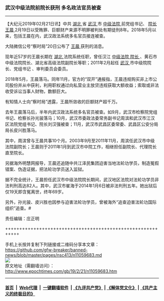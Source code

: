 ### 武汉中级法院前院长获刑 多名政法官员被查
------------------------

<p>
 【大纪元2019年02月21日讯】中共
 <a href="http://www.epochtimes.com/gb/tag/%E6%B9%96%E5%8C%97.html">
  湖北
 </a>
 省
 <a href="http://www.epochtimes.com/gb/tag/%E6%AD%A6%E6%B1%89.html">
  武汉
 </a>
 市
 <a href="http://www.epochtimes.com/gb/tag/%E4%B8%AD%E7%BA%A7%E6%B3%95%E9%99%A2.html">
  中级法院
 </a>
 前党组书记、
 <a href="http://www.epochtimes.com/gb/tag/%E9%99%A2%E9%95%BF.html">
  院长
 </a>
 <a href="http://www.epochtimes.com/gb/tag/%E7%8E%8B%E6%99%A8.html">
  王晨
 </a>
 2月19日以受贿罪、巨额财产来源不明罪被判处有期徒刑8年。2018年5月以来，包括王晨在内，武汉政法系统多名官员接连被查。
</p>
<p>
 大陆微信公号“察时局”20日公布了
 <a href="http://www.epochtimes.com/gb/tag/%E7%8E%8B%E6%99%A8.html">
  王晨
 </a>
 获刑的消息。
</p>
<p>
 现年近57岁的王晨长期在
 <a href="http://www.epochtimes.com/gb/tag/%E6%B9%96%E5%8C%97.html">
  湖北
 </a>
 法院系统任职，曾任汉江
 <a href="http://www.epochtimes.com/gb/tag/%E4%B8%AD%E7%BA%A7%E6%B3%95%E9%99%A2.html">
  中级法院
 </a>
 <a href="http://www.epochtimes.com/gb/tag/%E9%99%A2%E9%95%BF.html">
  院长
 </a>
 、黄石市中级法院院长、湖北省高级法院副院长等职；2011年2月起任
 <a href="http://www.epochtimes.com/gb/tag/%E6%AD%A6%E6%B1%89.html">
  武汉
 </a>
 市中级院院长、党组书记 、审判委员会委员。
</p>
<p>
 2018年5月，王晨落马。同年11月，官方的“双开”通报指，王晨违规购买非上市公司股份并从中获利，利用职权通过向私营业主放贷违规获取大额收益；索取或非法收受诉讼当事人财物，数额巨大。
</p>
<p>
 有知情人士向“察时局”透露，王晨所敛收的巨额财产超千万。
</p>
<p>
 去年王晨落马后，半年内武汉政法系统多名官员被查。如9月，武汉市检察院党组书记、检察长孙光骏落马；10月，武汉市委政法委常务副书记周滨和武汉市江汉区法院党组书记、院长刘汉强被查；11月，武汉市武昌区委常委、武昌区公安分局局长皮兴胜落马。
</p>
<p>
 其中，周滨曾与王晨共事10个月。2003年9月至2011年11月，周滨任武汉市中级法院副院长；王晨则于2011年1月到武汉市中院工作，相继担任副院长、代理院长直至院长。
</p>
<p>
 另据海外明慧网报导，王晨还追随中共江泽民集团迫害当地法轮功学员，制造冤假错案、伪造证据，把法轮功学员送入监狱。
</p>
<p>
 据不完全统计，王晨担任武汉市中级法院院长期间，武汉地区法院对法轮功学员非法判刑高达82人。其中，武汉市崔海于2014年1月6日被非法判刑五年。她出狱后仅19天即含冤离世，终年69岁。
</p>
<p>
 另外，孙光骏、皮兴胜也因参与迫害法轮功学员，曾被海外“追查迫害法轮功国际组织”追查。#
</p>
<p>
 责任编辑：庄正明
</p>

+++++++++++++++++++++++++++++++++++++++++++++++++++++++++++<br/><br/>
手机上长按并复制下列链接或二维码分享本文章：<br/>
https://github.com/gfw-breaker/banned-news/blob/master/pages/nsc413/n11059683.md <br/>
<a href='https://github.com/gfw-breaker/banned-news/blob/master/pages/nsc413/n11059683.md'><img src='https://github.com/gfw-breaker/banned-news/blob/master/pages/nsc413/n11059683.md.png'/></a> <br/>
原文地址（需翻墙访问）：http://www.epochtimes.com/gb/19/2/21/n11059683.htm


------------------------
#### [首页](https://github.com/gfw-breaker/banned-news/blob/master/README.md) &nbsp;|&nbsp; [Web代理](https://github.com/labour-camp/helloworld) &nbsp;|&nbsp; [一键翻墙软件](https://github.com/gfw-breaker/nogfw/blob/master/README.md) &nbsp;| [《九评共产党》](https://github.com/gfw-breaker/9ping.md/blob/master/README.md#九评之一评共产党是什么) | [《解体党文化》](https://github.com/gfw-breaker/jtdwh.md/blob/master/README.md) | [《共产主义的终极目的》](https://github.com/gfw-breaker/gczydzjmd.md/blob/master/README.md)

